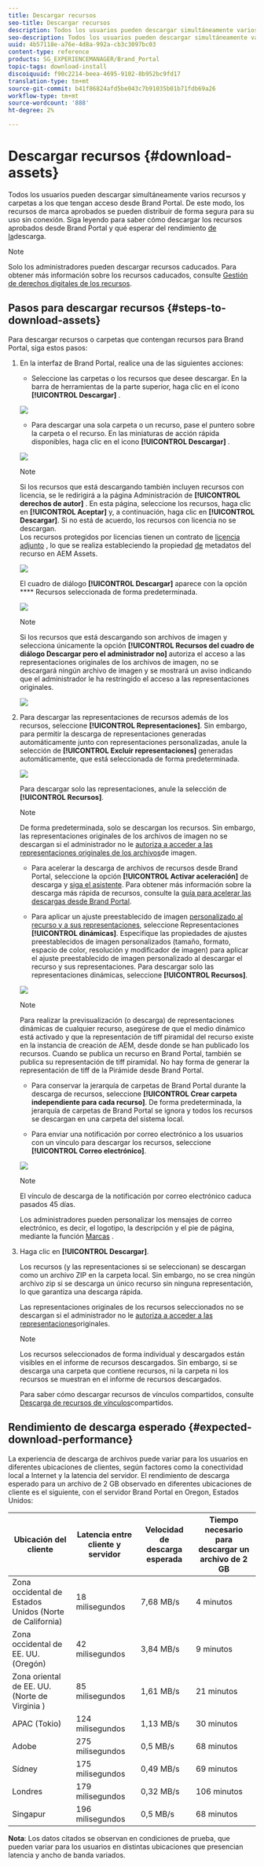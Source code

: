 ```yaml
---
title: Descargar recursos
seo-title: Descargar recursos
description: Todos los usuarios pueden descargar simultáneamente varios recursos y carpetas a los que tengan acceso. De este modo, los recursos de marca aprobados se pueden distribuir de forma segura para su uso sin conexión.
seo-description: Todos los usuarios pueden descargar simultáneamente varios recursos y carpetas a los que tengan acceso. De este modo, los recursos de marca aprobados se pueden distribuir de forma segura para su uso sin conexión.
uuid: 4b57118e-a76e-4d8a-992a-cb3c3097bc03
content-type: reference
products: SG_EXPERIENCEMANAGER/Brand_Portal
topic-tags: download-install
discoiquuid: f90c2214-beea-4695-9102-8b952bc9fd17
translation-type: tm+mt
source-git-commit: b41f86824afd5be043c7b91035b01b71fdb69a26
workflow-type: tm+mt
source-wordcount: '888'
ht-degree: 2%

---
```



# Descargar recursos {#download-assets}

Todos los usuarios pueden descargar simultáneamente varios recursos y carpetas a los que tengan acceso desde Brand Portal. De este modo, los recursos de marca aprobados se pueden distribuir de forma segura para su uso sin conexión. Siga leyendo para saber cómo descargar los recursos aprobados desde Brand Portal y qué esperar del rendimiento [de la](../using/brand-portal-download-users.md#main-pars-header)descarga.

>[!NOTE]
>
>Solo los administradores pueden descargar recursos caducados. Para obtener más información sobre los recursos caducados, consulte [Gestión de derechos digitales de los recursos](../using/manage-digital-rights-of-assets.md).

## Pasos para descargar recursos {#steps-to-download-assets}

Para descargar recursos o carpetas que contengan recursos para Brand Portal, siga estos pasos:

1. En la interfaz de Brand Portal, realice una de las siguientes acciones:

   * Seleccione las carpetas o los recursos que desee descargar. En la barra de herramientas de la parte superior, haga clic en el icono **[!UICONTROL Descargar]** .

   ![](assets/downloadassets-1.png)

   * Para descargar una sola carpeta o un recurso, pase el puntero sobre la carpeta o el recurso. En las miniaturas de acción rápida disponibles, haga clic en el icono **[!UICONTROL Descargar]** .

   ![](assets/downloadsingleasset-1.png)

   >[!NOTE]
   >
   >Si los recursos que está descargando también incluyen recursos con licencia, se le redirigirá a la página Administración de **[!UICONTROL derechos de autor]** . En esta página, seleccione los recursos, haga clic en **[!UICONTROL Aceptar]** y, a continuación, haga clic en **[!UICONTROL Descargar]**. Si no está de acuerdo, los recursos con licencia no se descargan.\
   >Los recursos protegidos por licencias tienen un contrato de [licencia adjunto](https://helpx.adobe.com/experience-manager/6-5/assets/using/drm.html#DigitalRightsManagementinAssets) , lo que se realiza estableciendo la propiedad [de](https://helpx.adobe.com/experience-manager/6-5/assets/using/drm.html#DigitalRightsManagementinAssets) metadatos del recurso en AEM Assets.

   ![](assets/licensed-asset-download-1.png)

   El cuadro de diálogo **[!UICONTROL Descargar]** aparece con la opción **** Recursos seleccionada de forma predeterminada.

   ![](assets/donload-assets-dialog-1.png)

   >[!NOTE]
   >
   >Si los recursos que está descargando son archivos de imagen y selecciona únicamente la opción **[!UICONTROL Recursos del cuadro de diálogo Descargar pero el administrador no]** autoriza el acceso a las representaciones originales de los archivos [](../using/brand-portal-adding-users.md#main-pars-procedure-202029708) de imagen, no se descargará ningún archivo de imagen y se mostrará un aviso indicando que el administrador le ha restringido el acceso a las representaciones originales.

   ![](assets/restrictaccess-note.png)

1. Para descargar las representaciones de recursos además de los recursos, seleccione **[!UICONTROL Representaciones]**. Sin embargo, para permitir la descarga de representaciones generadas automáticamente junto con representaciones personalizadas, anule la selección de **[!UICONTROL Excluir representaciones]** generadas automáticamente, que está seleccionada de forma predeterminada.

   ![](assets/exclude-auto-renditions.png)

   Para descargar solo las representaciones, anule la selección de **[!UICONTROL Recursos]**.

   >[!NOTE]
   >
   >De forma predeterminada, solo se descargan los recursos. Sin embargo, las representaciones originales de los archivos de imagen no se descargan si el administrador no le [autoriza a acceder a las representaciones originales de los archivos](../using/brand-portal-adding-users.md#main-pars-procedure-202029708)de imagen.

   * Para acelerar la descarga de archivos de recursos desde Brand Portal, seleccione la opción **[!UICONTROL Activar aceleración]** de descarga y [siga el asistente](../using/accelerated-download.md#main-pars-header-405749062). Para obtener más información sobre la descarga más rápida de recursos, consulte la [guía para acelerar las descargas desde Brand Portal](../using/accelerated-download.md).

   * Para aplicar un ajuste preestablecido de imagen [personalizado al recurso y a sus representaciones](../using/brand-portal-image-presets.md#applyimagepresetswhendownloadingimages), seleccione Representaciones **[!UICONTROL dinámicas]**. Especifique las propiedades de ajustes preestablecidos de imagen personalizados (tamaño, formato, espacio de color, resolución y modificador de imagen) para aplicar el ajuste preestablecido de imagen personalizado al descargar el recurso y sus representaciones. Para descargar solo las representaciones dinámicas, seleccione **[!UICONTROL Recursos]**.

   ![](assets/dynamic-renditions.png)

   >[!NOTE]
   >
   >Para realizar la previsualización (o descarga) de representaciones dinámicas de cualquier recurso, asegúrese de que el medio dinámico está activado y que la representación de tiff piramidal del recurso existe en la instancia de creación de AEM, desde donde se han publicado los recursos. Cuando se publica un recurso en Brand Portal, también se publica su representación de tiff piramidal. No hay forma de generar la representación de tiff de la Pirámide desde Brand Portal.

   * Para conservar la jerarquía de carpetas de Brand Portal durante la descarga de recursos, seleccione **[!UICONTROL Crear carpeta independiente para cada recurso]**. De forma predeterminada, la jerarquía de carpetas de Brand Portal se ignora y todos los recursos se descargan en una carpeta del sistema local.

   * Para enviar una notificación por correo electrónico a los usuarios con un vínculo para descargar los recursos, seleccione **[!UICONTROL Correo electrónico]**.

   ![](assets/download-link.png)

   >[!NOTE]
   >
   >El vínculo de descarga de la notificación por correo electrónico caduca pasados 45 días.
   >
   >Los administradores pueden personalizar los mensajes de correo electrónico, es decir, el logotipo, la descripción y el pie de página, mediante la función [Marcas](../using/brand-portal-branding.md) .

1. Haga clic en **[!UICONTROL Descargar]**.

   Los recursos (y las representaciones si se seleccionan) se descargan como un archivo ZIP en la carpeta local. Sin embargo, no se crea ningún archivo zip si se descarga un único recurso sin ninguna representación, lo que garantiza una descarga rápida.

   Las representaciones originales de los recursos seleccionados no se descargan si el administrador no le [autoriza a acceder a las representaciones](../using/brand-portal-adding-users.md#main-pars-procedure-202029708)originales.

   >[!NOTE]
   >
   >Los recursos seleccionados de forma individual y descargados están visibles en el informe de recursos descargados. Sin embargo, si se descarga una carpeta que contiene recursos, ni la carpeta ni los recursos se muestran en el informe de recursos descargados.

   Para saber cómo descargar recursos de vínculos compartidos, consulte [Descarga de recursos de vínculos](../using/brand-portal-link-share.md#main-pars-header-1703469193)compartidos.

## Rendimiento de descarga esperado {#expected-download-performance}

La experiencia de descarga de archivos puede variar para los usuarios en diferentes ubicaciones de clientes, según factores como la conectividad local a Internet y la latencia del servidor. El rendimiento de descarga esperado para un archivo de 2 GB observado en diferentes ubicaciones de cliente es el siguiente, con el servidor Brand Portal en Oregon, Estados Unidos:

| Ubicación del cliente | Latencia entre cliente y servidor | Velocidad de descarga esperada | Tiempo necesario para descargar un archivo de 2 GB |
|-------------------------|-----------------------------------|-------------------------|------------------------------------|
| Zona occidental de Estados Unidos (Norte de California) | 18 milisegundos | 7,68 MB/s | 4 minutos |
| Zona occidental de EE. UU. (Oregón) | 42 milisegundos | 3,84 MB/s | 9 minutos |
| Zona oriental de EE. UU. (Norte de Virginia ) | 85 milisegundos | 1,61 MB/s | 21 minutos |
| APAC (Tokio) | 124 milisegundos | 1,13 MB/s | 30 minutos |
| Adobe | 275 milisegundos | 0,5 MB/s | 68 minutos |
| Sídney | 175 milisegundos | 0,49 MB/s | 69 minutos |
| Londres | 179 milisegundos | 0,32 MB/s | 106 minutos |
| Singapur | 196 milisegundos | 0,5 MB/s | 68 minutos |

**Nota**: Los datos citados se observan en condiciones de prueba, que pueden variar para los usuarios en distintas ubicaciones que presencian latencia y ancho de banda variados.
